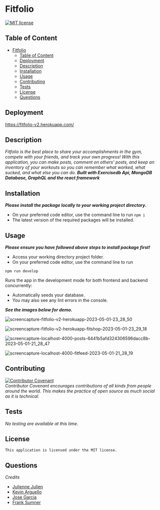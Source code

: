 # Fitfolio

[![MIT license](https://img.shields.io/badge/license-MIT-blue.svg)](https://mit-license.org/)

## Table of Content
- [Fitfolio](#Fitfolio)
  - [Table of Content](#table-of-content)
  - [Deployment](#deployment)
  - [Description](#description)
  - [Installation](#installation)
  - [Usage](#usage)
  - [Contributing](#contributing)
  - [Tests](#tests)
  - [License](#license)
  - [Questions](#questions)
  
## Deployment
https://fitfolio-v2.herokuapp.com/


## Description
*Fitfolio is the best place to share your accomplishments in the gym, compete with your friends, and track your own progress! With this application, you can make posts, comment on others' posts, and keep an inventory of your workouts so you can remember what worked, what sucked, and what else you can do.*  ***Built with Exercisedb Api, MongoDB Database, GraphQL and  the react framework***



## Installation
***Please install the package locally to your working project directory.***
- On your preferred code editor, use the command line to run `npm i`
- The latest version of the required packages will be installed.

## Usage
***Please ensure you have followed above steps to install package first!***
- Access your working directory project folder.
- On your preferred code editor, use the command line to run

`npm run develop`

 Runs the app in the development mode for both frontend and backend concurrently: 
- Automatically seeds your database.
- You may also see any lint errors in the console.

***See the images below for demo.***

![screencapture-fitfolio-v2-herokuapp-2023-05-01-23_28_50](https://user-images.githubusercontent.com/117052258/235573625-15fd954c-5cf6-4ee5-951b-a7e27fcd578f.png)

![screencapture-fitfolio-v2-herokuapp-fitshop-2023-05-01-23_29_18](https://user-images.githubusercontent.com/117052258/235573637-24dd1926-07a5-449e-86f8-b52016f570a3.png)


![screencapture-localhost-4000-posts-6441b5afd324306596dacc8b-2023-05-01-21_28_47](https://user-images.githubusercontent.com/117052258/235573421-ff2ec254-57bb-42c3-818d-c05178aa50c7.png)

![screencapture-localhost-4000-fitfeed-2023-05-01-21_28_19](https://user-images.githubusercontent.com/117052258/235573430-66a5f46a-ea87-4144-8ae0-a0776064ea92.png)



## Contributing

[![Contributor Covenant](https://img.shields.io/badge/Contributor%20Covenant-2.1-4baaaa.svg)](https://www.contributor-covenant.org/)
<br>*Contributor Covenant encourages contributions of all kinds from people around the world. This makes the practice of open source as much social as it is technical.*

## Tests
*No testing are available at this time.*

## License
    This application is licensed under the MIT license.

## Questions
*Credits*
- [Julienne Julien](https://github.com/JulienneJulien)
- [Kevin Arguello](https://github.com/karguello90)
- [Jose Garcia](https://github.com/JAG-9)
- [Frank Sumner](https://github.com/SumnerFrank)



